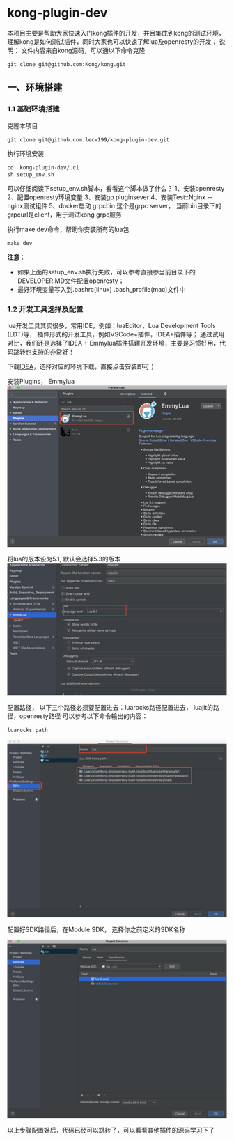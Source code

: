 # kong-plugin-dev


本项目主要是帮助大家快速入门kong插件的开发，并且集成到kong的测试环境，理解kong是如何测试插件，同时大家也可以快速了解lua及openresty的开发；
说明： 文件内容来自kong源码，可以通以下命令克隆
```
git clone git@github.com:Kong/kong.git
```



## 一、环境搭建

### 1.1 基础环境搭建

克隆本项目

```
git clone git@github.com:lecw199/kong-plugin-dev.git 
```

执行环境安装
```
cd  kong-plugin-dev/.ci
sh setup_env.sh
```

可以仔细阅读下setup_env.sh脚本，看看这个脚本做了什么？
1、安装openresty
2、配置openresty环境变量
3、安装go pluginsever
4、安装Test::Nginx -- nginx测试组件
5、docker启动 grpcbin 这个是grpc server， 当前bin目录下的grpcurl是client，用于测试kong grpc服务


执行make dev命令，帮助你安装所有的lua包
```
make dev
```

**注意**：
*   如果上面的setup_env.sh执行失败，可以参考直接参当前目录下的DEVELOPER.MD文件配置openresty；
*   最好环境变量写入到.bashrc(linux) .bash_profile(mac)文件中


### 1.2 开发工具选择及配置

lua开发工具其实很多，常用IDE，例如：luaEditor、Lua Development Tools (LDT)等， 插件形式的开发工具，例如VSCode+插件，IDEA+插件等； 通过试用对比，我们还是选择了IDEA + Emmylua插件搭建开发环境，主要是习惯好用，代码跳转也支持的非常好！



下载[IDEA](https://www.jetbrains.com/idea/download/#section=mac)，选择对应的环境下载，直接点击安装即可；


安装Plugins， Emmylua
![image-20200603154511362](md_picture/image-20200603154511362.png)



将lua的版本设为5.1, 默认会选择5.3的版本
![image-20200602145348850](md_picture/image-20200602145348850.png)



配置路径， 以下三个路径必须要配置进去：luarocks路径配置进去， luajit的路径，openresty路径
可以参考以下命令输出的内容：

```
luarocks path
```
![image-20200602174044195](md_picture/image-20200602174044195.png)



配置好SDK路径后，在Module SDK， 选择你之前定义的SDK名称

![image-20200602174143619](md_picture/image-20200602174143619.png)



以上步骤配置好后，代码已经可以跳转了，可以看看其他插件的源码学习下了